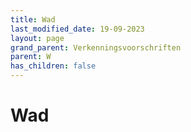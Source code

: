 ```yaml
---
title: Wad
last_modified_date: 19-09-2023
layout: page
grand_parent: Verkenningsvoorschriften
parent: W
has_children: false
---
```


Wad
===

